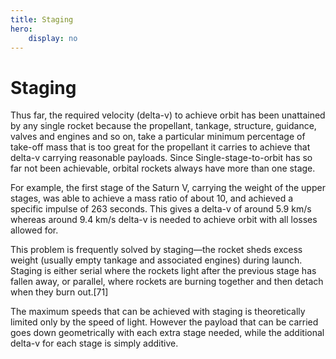 ```yaml
---
title: Staging
hero:
    display: no
---
```


# Staging

Thus far, the required velocity (delta-v) to achieve orbit has been unattained by any single rocket because the propellant, tankage, structure, guidance, valves and engines and so on, take a particular minimum percentage of take-off mass that is too great for the propellant it carries to achieve that delta-v carrying reasonable payloads. Since Single-stage-to-orbit has so far not been achievable, orbital rockets always have more than one stage.

For example, the first stage of the Saturn V, carrying the weight of the upper stages, was able to achieve a mass ratio of about 10, and achieved a specific impulse of 263 seconds. This gives a delta-v of around 5.9 km/s whereas around 9.4 km/s delta-v is needed to achieve orbit with all losses allowed for.

This problem is frequently solved by staging—the rocket sheds excess weight (usually empty tankage and associated engines) during launch. Staging is either serial where the rockets light after the previous stage has fallen away, or parallel, where rockets are burning together and then detach when they burn out.[71]

The maximum speeds that can be achieved with staging is theoretically limited only by the speed of light. However the payload that can be carried goes down geometrically with each extra stage needed, while the additional delta-v for each stage is simply additive.